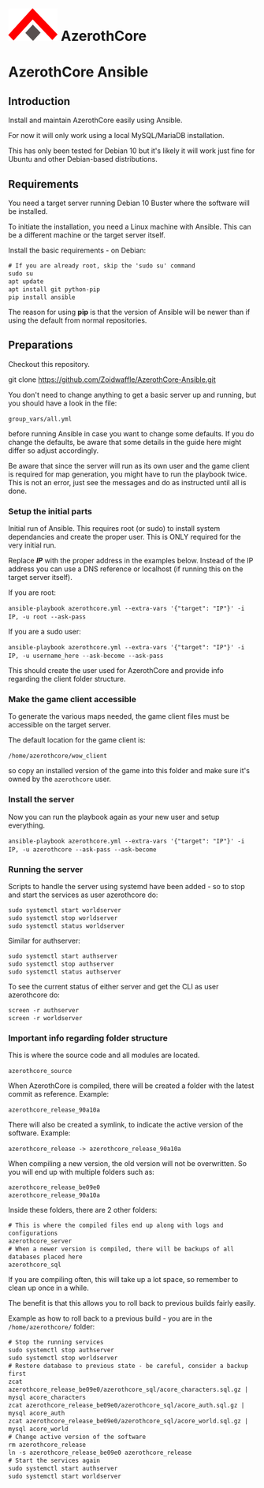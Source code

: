 # ![logo](https://raw.githubusercontent.com/azerothcore/azerothcore.github.io/master/images/logo-github.png) AzerothCore

# AzerothCore Ansible

## Introduction

Install and maintain AzerothCore easily using Ansible.

For now it will only work using a local MySQL/MariaDB installation.

This has only been tested for Debian 10 but it's likely it will work just fine for Ubuntu and other Debian-based distributions.

## Requirements

You need a target server running Debian 10 Buster where the software will be installed.

To initiate the installation, you need a Linux machine with Ansible. This can be a different machine or the target server itself.

Install the basic requirements - on Debian:
```
# If you are already root, skip the 'sudo su' command
sudo su
apt update
apt install git python-pip
pip install ansible
```

The reason for using **pip** is that the version of Ansible will be newer than if using the default from normal repositories.

## Preparations

Checkout this repository.

git clone https://github.com/Zoidwaffle/AzerothCore-Ansible.git

You don't need to change anything to get a basic server up and running, but you should have a look in the file:

`group_vars/all.yml`

before running Ansible in case you want to change some defaults. If you do change the defaults, be aware that some details in the guide here might differ so adjust accordingly.

Be aware that since the server will run as its own user and the game client is required for map generation, you might have to run the playbook twice. This is not an error, just see the messages and do as instructed until all is done. 

### Setup the initial parts

Initial run of Ansible. This requires root (or sudo) to install system dependancies and create the proper user. This is ONLY required for the very initial run.

Replace ***IP*** with the proper address in the examples below. Instead of the IP address you can use a DNS reference or localhost (if running this on the target server itself).

If you are root:

`ansible-playbook azerothcore.yml --extra-vars '{"target": "IP"}' -i IP, -u root --ask-pass`

If you are a sudo user:

`ansible-playbook azerothcore.yml --extra-vars '{"target": "IP"}' -i IP, -u username_here --ask-become --ask-pass`

This should create the user used for AzerothCore and provide info regarding the client folder structure.

### Make the game client accessible

To generate the various maps needed, the game client files must be accessible on the target server.

The default location for the game client is:

`/home/azerothcore/wow_client`

so copy an installed version of the game into this folder and make sure it's owned by the `azerothcore` user.

### Install the server

Now you can run the playbook again as your new user and setup everything.

`ansible-playbook azerothcore.yml --extra-vars '{"target": "IP"}' -i IP, -u azerothcore --ask-pass --ask-become`

### Running the server

Scripts to handle the server using systemd have been added - so to stop and start the services as user azerothcore do:

```
sudo systemctl start worldserver
sudo systemctl stop worldserver
sudo systemctl status worldserver
```

Similar for authserver:

```
sudo systemctl start authserver
sudo systemctl stop authserver
sudo systemctl status authserver
```

To see the current status of either server and get the CLI as user azerothcore do:

```
screen -r authserver
screen -r worldserver
```

### Important info regarding folder structure

This is where the source code and all modules are located.

`azerothcore_source`

When AzerothCore is compiled, there will be created a folder with the latest commit as reference. Example:

`azerothcore_release_90a10a`

There will also be created a symlink, to indicate the active version of the software. Example:

`azerothcore_release -> azerothcore_release_90a10a`

When compiling a new version, the old version will not be overwritten. So you will end up with multiple folders such as:

```
azerothcore_release_be09e0
azerothcore_release_90a10a
```

Inside these folders, there are 2 other folders:

```
# This is where the compiled files end up along with logs and configurations
azerothcore_server 
# When a newer version is compiled, there will be backups of all databases placed here
azerothcore_sql
```

If you are compiling often, this will take up a lot space, so remember to clean up once in a while.

The benefit is that this allows you to roll back to previous builds fairly easily.

Example as how to roll back to a previous build - you are in the `/home/azerothcore/` folder:


```
# Stop the running services
sudo systemctl stop authserver
sudo systemctl stop worldserver
# Restore database to previous state - be careful, consider a backup first
zcat azerothcore_release_be09e0/azerothcore_sql/acore_characters.sql.gz | mysql acore_characters
zcat azerothcore_release_be09e0/azerothcore_sql/acore_auth.sql.gz | mysql acore_auth
zcat azerothcore_release_be09e0/azerothcore_sql/acore_world.sql.gz | mysql acore_world
# Change active version of the software
rm azerothcore_release
ln -s azerothcore_release_be09e0 azerothcore_release
# Start the services again
sudo systemctl start authserver
sudo systemctl start worldserver
```
